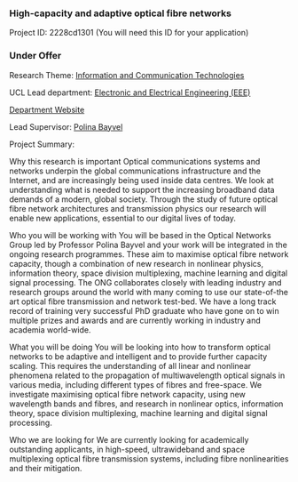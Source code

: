 ### High-capacity and adaptive optical fibre networks

Project ID: 2228cd1301
(You will need this ID for your application)

### Under Offer

Research Theme: [Information and Communication Technologies](../themes/information-and-communication-technologies.md)

UCL Lead department: [Electronic and Electrical Engineering (EEE)](../departments/electronic-and-electrical-engineering.md)

[Department Website](https://www.ucl.ac.uk/electronic-electrical-engineering)

Lead Supervisor: [Polina Bayvel](https://profiles.ucl.ac.uk/4662)

Project Summary:

Why this research is important 
Optical communications systems and networks underpin the global communications infrastructure and the Internet, and are increasingly being used inside data centres. We look at understanding what is needed to support the increasing broadband data demands of a modern, global society. Through the study of future optical fibre network architectures and transmission physics our research will enable new applications, essential to our digital lives of today. 

Who you will be working with 
You will be based in the Optical Networks Group led by Professor Polina Bayvel and your work will be integrated in the ongoing research programmes. These aim to maximise optical fibre network capacity, though a combination of new research in nonlinear physics, information theory, space division multiplexing, machine learning and digital signal processing. 
The ONG collaborates closely with leading industry and research groups around the world with many coming to use our state-of-the art optical fibre transmission and network test-bed. We have a long track record of training very successful PhD graduate who have gone on to win multiple prizes and awards and are currently working in industry and academia world-wide. 

What you will be doing 
You will be looking into how to transform optical networks to be adaptive and intelligent and to provide further capacity scaling. This requires the understanding of all linear and nonlinear phenomena related to the propagation of multiwavelength optical signals in various media, including different types of fibres and free-space. We investigate maximising optical fibre network capacity, using new wavelength bands and fibres, and research in nonlinear optics, information theory, space division multiplexing, machine learning and digital signal processing.  

Who we are looking for 
We are currently looking for academically outstanding applicants, in high-speed, ultrawideband and space multiplexing optical fibre transmission systems, including  fibre nonlinearities and their mitigation.
